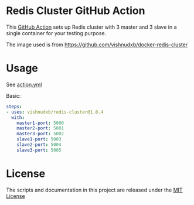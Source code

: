 # Redis Cluster GitHub Action

This [GitHub Action](https://github.com/features/actions) sets up Redis cluster with 3 master and 3 slave in a single container for your testing purpose.

The image used is from https://github.com/vishnudxb/docker-redis-cluster

# Usage

See [action.yml](action.yml)

Basic:
```yaml
steps:
- uses: vishnudxb/redis-cluster@1.0.4
  with:
    master1-port: 5000
    master2-port: 5001
    master3-port: 5002
    slave1-port: 5003
    slave2-port: 5004
    slave3-port: 5005
```

# License

The scripts and documentation in this project are released under the [MIT License](LICENSE)
